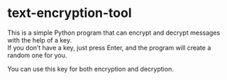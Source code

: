 # text-encryption-tool

This is a simple Python program that can encrypt and decrypt messages with the help of a key.  
If you don’t have a key, just press Enter, and the program will create a random one for you.

You can use this key for both encryption and decryption.
